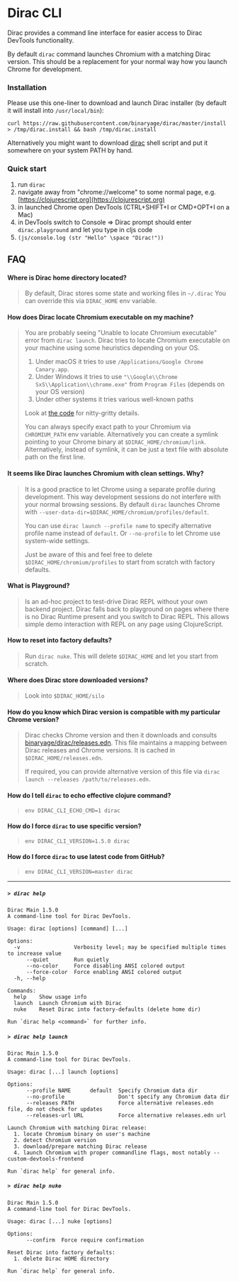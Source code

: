 # Dirac CLI

Dirac provides a command line interface for easier access to Dirac DevTools functionality.

By default `dirac` command launches Chromium with a matching Dirac version. This should be a replacement for your normal way 
how you launch Chrome for development.

### Installation

Please use this one-liner to download and launch Dirac installer (by default it will install into `/usr/local/bin`): 

```
curl https://raw.githubusercontent.com/binaryage/dirac/master/install > /tmp/dirac.install && bash /tmp/dirac.install
```

Alternatively you might want to download [dirac](https://github.com/binaryage/dirac/blob/master/dirac)
shell script and put it somewhere on your system PATH by hand.

### Quick start

1. run `dirac`
1. navigate away from "chrome://welcome" to some normal page, e.g. [https://clojurescript.org](https://clojurescript.org)
1. in launched Chrome open DevTools (CTRL+SHIFT+I or CMD+OPT+I on a Mac)
1. in DevTools switch to Console => Dirac prompt should enter `dirac.playground` and let you type in cljs code
1. `(js/console.log (str "Hello" \space "Dirac!"))`

## FAQ

#### Where is Dirac home directory located?

> By default, Dirac stores some state and working files in `~/.dirac`
> You can override this via `DIRAC_HOME` env variable.

#### How does Dirac locate Chromium executable on my machine?

> You are probably seeing "Unable to locate Chromium executable" error from `dirac launch`.
> Dirac tries to locate Chromium executable on your machine using some heuristics depending on your OS.
> 1. Under macOS it tries to use `/Applications/Google Chrome Canary.app`. 
> 2. Under Windows it tries to use `"\\Google\\Chrome SxS\\Application\\chrome.exe"` from `Program Files` (depends on your OS version) 
> 3. Under other systems it tries various well-known paths
> 
> Look at [the code](https://github.com/binaryage/dirac/blob/master/src/home/dirac/home/chromium/scout.clj) for 
> nitty-gritty details.
>
> You can always specify exact path to your Chromium via `CHROMIUM_PATH` env variable. Alternatively you can
> create a symlink pointing to your Chrome binary at `$DIRAC_HOME/chromium/link`. Alternatively, instead of symlink, it can 
> be just a text file with absolute path on the first line.   

#### It seems like Dirac launches Chromium with clean settings. Why?

> It is a good practice to let Chrome using a separate profile during development. 
> This way development sessions do not interfere with your normal browsing sessions. 
> By default `dirac` launches Chrome with `--user-data-dir=$DIRAC_HOME/chromium/profiles/default`.
>  
> You can use `dirac launch --profile name` to specify alternative profile name instead of `default`. 
> Or `--no-profile` to let Chrome use system-wide settings.
> 
> Just be aware of this and feel free to delete `$DIRAC_HOME/chromium/profiles` to start from scratch with factory defaults.

#### What is Playground?

> Is an ad-hoc project to test-drive Dirac REPL without your own backend project.
> Dirac falls back to playground on pages where there is no Dirac Runtime present and you switch to Dirac REPL.
> This allows simple demo interaction with REPL on any page using ClojureScript.

#### How to reset into factory defaults?

> Run `dirac nuke`. This will delete `$DIRAC_HOME` and let you start from scratch.

#### Where does Dirac store downloaded versions?

> Look into `$DIRAC_HOME/silo`

#### How do you know which Dirac version is compatible with my particular Chrome version?

> Dirac checks Chrome version and then it downloads and consults [binaryage/dirac/releases.edn](https://github.com/binaryage/dirac/blob/master/releases.edn). 
> This file maintains a mapping between Dirac releases and Chrome versions. It is cached in `$DIRAC_HOME/releases.edn`.
>
> If required, you can provide alternative version of this file via `dirac launch --releases /path/to/releases.edn`.

#### How do I tell `dirac` to echo effective clojure command?

> `env DIRAC_CLI_ECHO_CMD=1 dirac`

#### How do I force `dirac` to use specific version?

> `env DIRAC_CLI_VERSION=1.5.0 dirac`

#### How do I force `dirac` to use latest code from GitHub?

> `env DIRAC_CLI_VERSION=master dirac`

---

##### `> dirac help`
```
Dirac Main 1.5.0
A command-line tool for Dirac DevTools.

Usage: dirac [options] [command] [...]

Options:
  -v                 Verbosity level; may be specified multiple times to increase value
      --quiet        Run quietly
      --no-color     Force disabling ANSI colored output
      --force-color  Force enabling ANSI colored output
  -h, --help

Commands:
  help    Show usage info
  launch  Launch Chromium with Dirac
  nuke    Reset Dirac into factory-defaults (delete home dir)

Run `dirac help <command>` for further info.

```

##### `> dirac help launch`
```
Dirac Main 1.5.0
A command-line tool for Dirac DevTools.

Usage: dirac [...] launch [options]

Options:
      --profile NAME      default  Specify Chromium data dir
      --no-profile                 Don't specify any Chromium data dir
      --releases PATH              Force alternative releases.edn file, do not check for updates
      --releases-url URL           Force alternative releases.edn url

Launch Chromium with matching Dirac release:
  1. locate Chromium binary on user's machine
  2. detect Chromium version
  3. download/prepare matching Dirac release
  4. launch Chromium with proper commandline flags, most notably --custom-devtools-frontend

Run `dirac help` for general info.
```

##### `> dirac help nuke`
```
Dirac Main 1.5.0
A command-line tool for Dirac DevTools.

Usage: dirac [...] nuke [options]

Options:
      --confirm  Force require confirmation

Reset Dirac into factory defaults:
  1. delete Dirac HOME directory

Run `dirac help` for general info.
```
